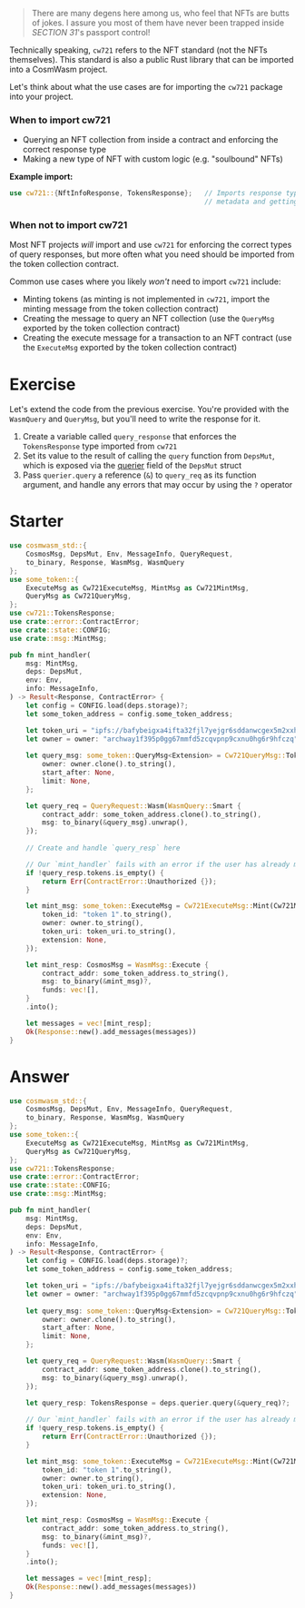 <!---
Course: 2 
Lesson: 1
Exercise: 4

Title: When to use `cw721`
Filename: execute_fns/mint.rs
-->

> There are many degens here among us, who feel that NFTs are butts of jokes. I assure you most of them have never been trapped inside _SECTION 31_'s passport control!

Technically speaking, `cw721` refers to the NFT standard (not the NFTs themselves). This standard is also a public Rust library that can be imported into a CosmWasm project.

Let's think about what the use cases are for importing the `cw721` package into your project.

### When to import cw721

- Querying an NFT collection from inside a contract and enforcing the correct response type
- Making a new type of NFT with custom logic (e.g. "soulbound" NFTs)

**Example import:**

```rs
use cw721::{NftInfoResponse, TokensResponse};   // Imports response types for querying NFT 
                                                // metadata and getting token ids
```

### When not to import cw721

Most NFT projects _will_ import and use `cw721` for enforcing the correct types of query responses, but more often what you need should be imported from the token collection contract.

Common use cases where you likely _won't_ need to import `cw721` include:

- Minting tokens (as minting is not implemented in `cw721`, import the minting message from the token collection contract)
- Creating the message to query an NFT collection (use the `QueryMsg` exported by the token collection contract)
- Creating the execute message for a transaction to an NFT contract (use the `ExecuteMsg` exported by the token collection contract)

# Exercise

Let's extend the code from the previous exercise. You're provided with the `WasmQuery` and `QueryMsg`, but you'll need to write the response for it.

1. Create a variable called `query_response` that enforces the `TokensResponse` type imported from `cw721`
2. Set its value to the result of calling the `query` function from `DepsMut`, which is exposed via the [querier](https://docs.rs/cosmwasm-std/latest/cosmwasm_std/struct.DepsMut.html#structfield.querier) field of the `DepsMut` struct
3. Pass `querier.query` a reference (`&`) to `query_req` as its function argument, and handle any errors that may occur by using the `?` operator

# Starter

```rs
use cosmwasm_std::{
    CosmosMsg, DepsMut, Env, MessageInfo, QueryRequest, 
    to_binary, Response, WasmMsg, WasmQuery
};
use some_token::{
    ExecuteMsg as Cw721ExecuteMsg, MintMsg as Cw721MintMsg,
    QueryMsg as Cw721QueryMsg,
};
use cw721::TokensResponse;
use crate::error::ContractError;
use crate::state::CONFIG;
use crate::msg::MintMsg;

pub fn mint_handler(
    msg: MintMsg,
    deps: DepsMut,
    env: Env,
    info: MessageInfo,
) -> Result<Response, ContractError> {
    let config = CONFIG.load(deps.storage)?;
    let some_token_address = config.some_token_address;

    let token_uri = "ipfs://bafybeigxa4ifta32fjl7yejgr6sddanwcgex5m2xxhatjzpms4iwh5bcvm/ascended.json";
    let owner = owner: "archway1f395p0gg67mmfd5zcqvpnp9cxnu0hg6r9hfczq";
    
    let query_msg: some_token::QueryMsg<Extension> = Cw721QueryMsg::Tokens {
        owner: owner.clone().to_string(),
        start_after: None,
        limit: None,
    };

    let query_req = QueryRequest::Wasm(WasmQuery::Smart {
        contract_addr: some_token_address.clone().to_string(),
        msg: to_binary(&query_msg).unwrap(),
    });
    
    // Create and handle `query_resp` here

    // Our `mint_handler` fails with an error if the user has already minted
    if !query_resp.tokens.is_empty() {
        return Err(ContractError::Unauthorized {});
    }

    let mint_msg: some_token::ExecuteMsg = Cw721ExecuteMsg::Mint(Cw721MintMsg {
        token_id: "token 1".to_string(),
        owner: owner.to_string(),
        token_uri: token_uri.to_string(),
        extension: None,
    });

    let mint_resp: CosmosMsg = WasmMsg::Execute {
        contract_addr: some_token_address.to_string(),
        msg: to_binary(&mint_msg)?,
        funds: vec![],
    }
    .into();

    let messages = vec![mint_resp];
    Ok(Response::new().add_messages(messages))
}
```

# Answer

```rs
use cosmwasm_std::{
    CosmosMsg, DepsMut, Env, MessageInfo, QueryRequest, 
    to_binary, Response, WasmMsg, WasmQuery
};
use some_token::{
    ExecuteMsg as Cw721ExecuteMsg, MintMsg as Cw721MintMsg,
    QueryMsg as Cw721QueryMsg,
};
use cw721::TokensResponse;
use crate::error::ContractError;
use crate::state::CONFIG;
use crate::msg::MintMsg;

pub fn mint_handler(
    msg: MintMsg,
    deps: DepsMut,
    env: Env,
    info: MessageInfo,
) -> Result<Response, ContractError> {
    let config = CONFIG.load(deps.storage)?;
    let some_token_address = config.some_token_address;

    let token_uri = "ipfs://bafybeigxa4ifta32fjl7yejgr6sddanwcgex5m2xxhatjzpms4iwh5bcvm/ascended.json";
    let owner = owner: "archway1f395p0gg67mmfd5zcqvpnp9cxnu0hg6r9hfczq";
    
    let query_msg: some_token::QueryMsg<Extension> = Cw721QueryMsg::Tokens {
        owner: owner.clone().to_string(),
        start_after: None,
        limit: None,
    };

    let query_req = QueryRequest::Wasm(WasmQuery::Smart {
        contract_addr: some_token_address.clone().to_string(),
        msg: to_binary(&query_msg).unwrap(),
    });
    
    let query_resp: TokensResponse = deps.querier.query(&query_req)?;

    // Our `mint_handler` fails with an error if the user has already minted
    if !query_resp.tokens.is_empty() {
        return Err(ContractError::Unauthorized {});
    }

    let mint_msg: some_token::ExecuteMsg = Cw721ExecuteMsg::Mint(Cw721MintMsg {
        token_id: "token 1".to_string(),
        owner: owner.to_string(),
        token_uri: token_uri.to_string(),
        extension: None,
    });

    let mint_resp: CosmosMsg = WasmMsg::Execute {
        contract_addr: some_token_address.to_string(),
        msg: to_binary(&mint_msg)?,
        funds: vec![],
    }
    .into();

    let messages = vec![mint_resp];
    Ok(Response::new().add_messages(messages))
}
```
